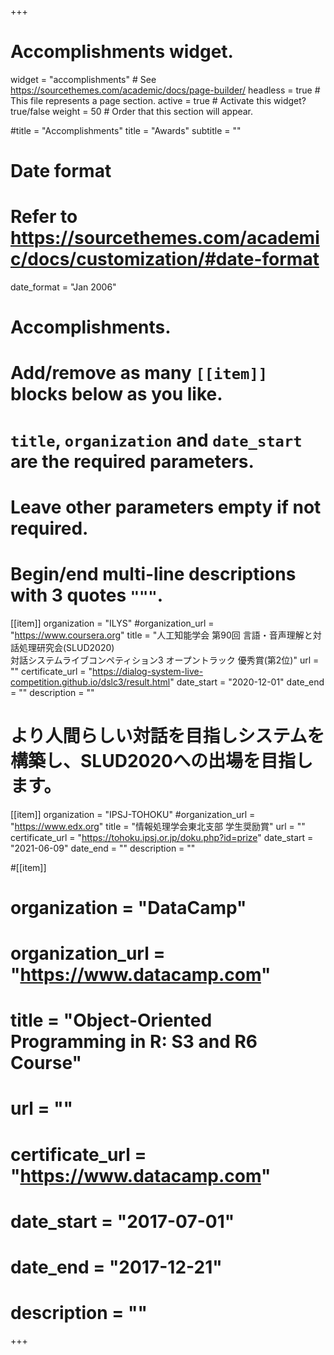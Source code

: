 +++
# Accomplishments widget.
widget = "accomplishments"  # See https://sourcethemes.com/academic/docs/page-builder/
headless = true  # This file represents a page section.
active = true  # Activate this widget? true/false
weight = 50  # Order that this section will appear.

#title = "Accomplish&shy;ments"
title = "Awards"
subtitle = ""

# Date format
#   Refer to https://sourcethemes.com/academic/docs/customization/#date-format
date_format = "Jan 2006"

# Accomplishments.
#   Add/remove as many `[[item]]` blocks below as you like.
#   `title`, `organization` and `date_start` are the required parameters.
#   Leave other parameters empty if not required.
#   Begin/end multi-line descriptions with 3 quotes `"""`.

[[item]]
  organization = "ILYS"
  #organization_url = "https://www.coursera.org"
  title = "人工知能学会 第90回 言語・音声理解と対話処理研究会(SLUD2020) <br> 対話システムライブコンペティション3 オープントラック 優秀賞(第2位)"
  url = ""
  certificate_url = "https://dialog-system-live-competition.github.io/dslc3/result.html"
  date_start = "2020-12-01"
  date_end = ""
  description = ""
  # より人間らしい対話を目指しシステムを構築し、SLUD2020への出場を目指します。

[[item]]
  organization = "IPSJ-TOHOKU"
  #organization_url = "https://www.edx.org"
  title = "情報処理学会東北支部 学生奨励賞"
  url = ""
  certificate_url = "https://tohoku.ipsj.or.jp/doku.php?id=prize"
  date_start = "2021-06-09"
  date_end = ""
  description = ""
  
#[[item]]
#  organization = "DataCamp"
#  organization_url = "https://www.datacamp.com"
#  title = "Object-Oriented Programming in R: S3 and R6 Course"
#  url = ""
#  certificate_url = "https://www.datacamp.com"
#  date_start = "2017-07-01"
#  date_end = "2017-12-21"
#  description = ""

+++
